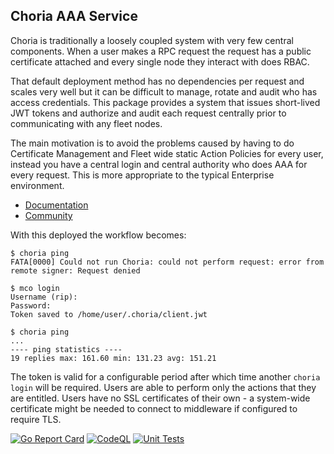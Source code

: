 ## Choria AAA Service

Choria is traditionally a loosely coupled system with very few central components.  When a user makes a RPC request the request has a public certificate attached and every single node they interact with does RBAC.

That default deployment method has no dependencies per request and scales very well but it can be difficult to manage, rotate and audit who has access credentials.  This package provides a system that issues short-lived JWT tokens and authorize and audit each request centrally prior to communicating with any fleet nodes.

The main motivation is to avoid the problems caused by having to do Certificate Management and Fleet wide static Action Policies for every user, instead you have a central login and central authority who does AAA for every request.  This is more appropriate to the typical Enterprise environment.

* [Documentation](https://choria-io.github.io/aaasvc/)
* [Community](https://github.com/choria-io/general/discussions)

With this deployed the workflow becomes:

```
$ choria ping
FATA[0000] Could not run Choria: could not perform request: error from remote signer: Request denied

$ mco login
Username (rip):
Password:
Token saved to /home/user/.choria/client.jwt

$ choria ping
...
---- ping statistics ----
19 replies max: 161.60 min: 131.23 avg: 151.21
```

The token is valid for a configurable period after which time another `choria login` will be required. Users are able to perform only the actions that they are entitled. Users have no SSL certificates of their own - a system-wide certificate might be needed to connect to middleware if configured to require TLS.

[![Go Report Card](https://goreportcard.com/badge/github.com/choria-io/aaasvc)](https://goreportcard.com/report/github.com/choria-io/aaasvc)
[![CodeQL](https://github.com/choria-io/aaasvc/workflows/CodeQL/badge.svg)](https://github.com/choria-io/aaasvc/actions/workflows/codeql.yaml)
[![Unit Tests](https://github.com/choria-io/aaasvc/actions/workflows/test.yaml/badge.svg)](https://github.com/choria-io/aaasvc/actions/workflows/test.yaml)
